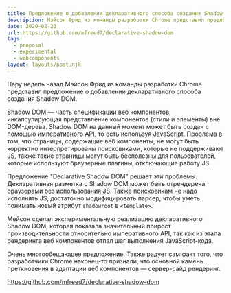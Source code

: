 ```yaml
---
title: Предложение о добавлении декларативного способа создания Shadow DOM (Declarative Shadow DOM)
description: Мэйсон Фрид из команды разработки Chrome представил предложение о добавлении декларативного способа создания Shadow DOM
date: 2020-02-23
url: https://github.com/mfreed7/declarative-shadow-dom
tags:
  - proposal
  - experimental
  - webcomponents
layout: layouts/post.njk
---
```

Пару недель назад Мэйсон Фрид из команды разработки Chrome представил предложение о добавлении декларативного способа создания Shadow DOM.

Shadow DOM — часть спецификации веб компонентов, инкапсулирующая представление компонентов (стили и элементы) вне DOM-дерева. Shadow DOM на данный момент может быть создан с помощью императивного API, то есть используя JavaScript. Проблема в том, что страницы, содержащие веб компоненты, не могут быть корректно интерпретированы поисковиками, которые не поддерживают JS, также такие страницы могут быть бесполезны для пользователей, которые используют браузерные плагины, отключающие работу JS.

Предложение "Declarative Shadow DOM" решает эти проблемы. Декларативная разметка с Shadow DOM может быть отрендерена браузерами без использования JS. Также поисковикам не надо исполнять JS, достаточно модифицировать парсер, чтобы уметь понимать новый атрибут `shadowroot` в `<template>`.

Мейсон сделал экспериментальную реализацию декларативного Shadow DOM, которая показала значительный прирост производительности относительно императивного API, так как из этапа рендеринга веб компонентов отпал шаг выполнения JavaScript-кода.

Очень многообещающее предложение. Также радует сам факт того, что разработчики Chrome наконец-то признали, что основной камень преткновения в адаптации веб компонентов — сервер-сайд рендеринг.

https://github.com/mfreed7/declarative-shadow-dom
